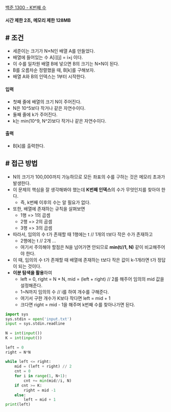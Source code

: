 
[백준 1300 - K번째 수](https://www.acmicpc.net/problem/1300)

#### **시간 제한 2초, 메모리 제한 128MB**

## **# 조건**

- 세준이는 크기가 N×N인 배열 A를 만들었다. 
- 배열에 들어있는 수 A[i][j] = i×j 이다. 
- 이 수를 일차원 배열 B에 넣으면 B의 크기는 N×N이 된다. 
- B를 오름차순 정렬했을 때, B[k]를 구해보자.
- 배열 A와 B의 인덱스는 1부터 시작한다.

#### **입력**
- 첫째 줄에 배열의 크기 N이 주어진다. 
- N은 10^5보다 작거나 같은 자연수이다. 
- 둘째 줄에 k가 주어진다. 
- k는 min(10^9, N^2)보다 작거나 같은 자연수이다.

#### **출력**
- B[k]를 출력한다.

## **# 접근 방법**

- N의 크기가 100,000까지 가능하므로 모든 좌표의 수를 구하는 것은 메모리 초과가 발생한다.
- 이 문제의 핵심을 잘 생각해봐야 했는데 **K번째 인덱스**의 수가 무엇인지를 찾아야 한다.
	- 즉, k번째 이후의 수는 알 필요가 없다.
- 또한, 배열에 존재하는 규칙을 살펴보면
	- 1행 => 1의 곱셈
	- 2행 => 2의 곱셈
	- 3행 => 3의 곱셈
- 따라서, 임의의 수 t가 존재할 때 1행에는 t // 1개의 t보다 작은 수가 존재하고
	- 2행에는 t // 2개 ... 
	- 여기서 주의해야 할점은 N을 넘어가면 안되므로 **min(t//1, N)** 같이 비교해주어야 한다.
- 이 때, 임의의 수 t가 존재할 때 배열에 존재하는 t보다 작은 값이 k-1개라면 t가 정답이 되는 것이다.
- **이분 탐색을 활용**하여
	- left = 0, right = N * N, mid = (left + right) // 2를 해주어 임의의 mid 값을 설정해준다.
	- 1~N까지 임의의 수 // i를 하여 개수를 구해준다.
	- 여기서 구한 개수가 K보다 작다면 left = mid + 1
	- 크다면 right = mid - 1을 해주며 k번째 수를 찾아나가면 된다.

```python
import sys  
sys.stdin = open('input.txt')  
input = sys.stdin.readline  
  
N = int(input())  
K = int(input())  
  
left = 0  
right = N*N  
  
while left <= right:  
    mid = (left + right) // 2  
    cnt = 0  
    for i in range(1, N+1):  
        cnt += min(mid//i, N)  
    if cnt >= K:  
        right = mid -1  
    else:  
        left = mid + 1  
print(left)
```
